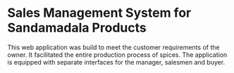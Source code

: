# Sales Management System for Sandamadala Products
 This web application was build to meet the customer requirements  of the owner. It facilitated the entire production process of spices.  The application is equipped with separate interfaces for the  manager, salesmen and buyer.
